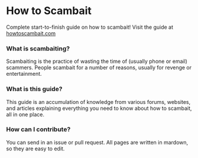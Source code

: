 # How to Scambait
Complete start-to-finish guide on how to scambait!  Visit the guide at [howtoscambait.com](https://howtoscambait.com/)

### What is scambaiting?
Scambaiting is the practice of wasting the time of (usually phone or email) scammers.  People scambait for a number of reasons, usually for revenge or entertainment.

### What is this guide?
This guide is an accumulation of knowledge from various forums, websites, and articles explaining everything you need to know about how to scambait, all in one place.

### How can I contribute?
You can send in an issue or pull request.  All pages are written in mardown, so they are easy to edit.
